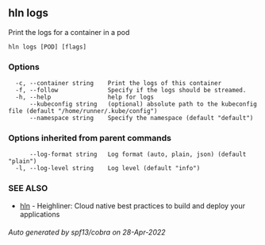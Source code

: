 ## hln logs

Print the logs for a container in a pod

```
hln logs [POD] [flags]
```

### Options

```
  -c, --container string    Print the logs of this container
  -f, --follow              Specify if the logs should be streamed.
  -h, --help                help for logs
      --kubeconfig string   (optional) absolute path to the kubeconfig file (default "/home/runner/.kube/config")
      --namespace string    Specify the namespace (default "default")
```

### Options inherited from parent commands

```
      --log-format string   Log format (auto, plain, json) (default "plain")
  -l, --log-level string    Log level (default "info")
```

### SEE ALSO

* [hln](hln.md)	 - Heighliner: Cloud native best practices to build and deploy your applications

###### Auto generated by spf13/cobra on 28-Apr-2022
